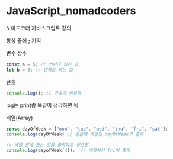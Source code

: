 # JavaScript_nomadcoders
노마드코더 자바스크립트 강의

항상 끝에 **;** 기억

변수 상수
```javascript
const a = 5; // 변하지 않는 값
let b = 5; // 변해도 되는 값
```

콘솔
```javascript
console.log(); // 콘솔에 띄워줌
```
log는 print랑 똑같이 생각하면 됨

배열(Array)
```javascript
const dayOfWeek = ["mon", "tue", "wed", "thu", "fri", "sat"];
console.log(dayOfWeek) // 콘솔에 배열인 dayOfWeek가 출력

// 배열 안에 있는 것을 출력하고 싶으면
console.log(dayofWeek[4]);  // 배열에서 fri이 출력
```
